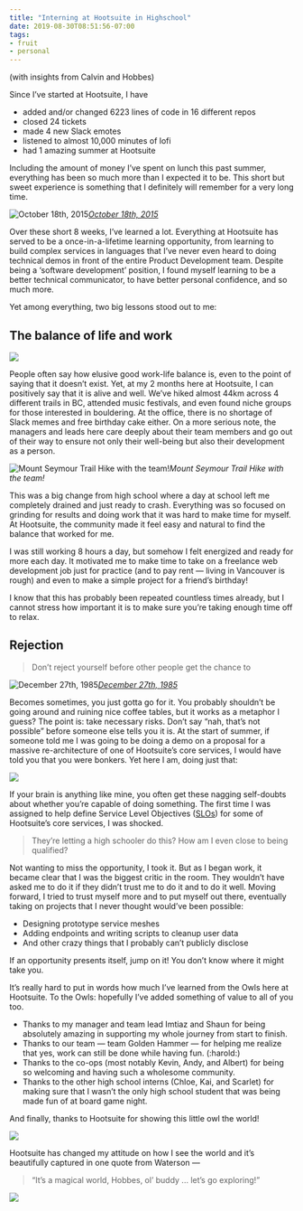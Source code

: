 ```yaml
---
title: "Interning at Hootsuite in Highschool"
date: 2019-08-30T08:51:56-07:00
tags:
- fruit
- personal
---
```


(with insights from Calvin and Hobbes)

Since I’ve started at Hootsuite, I have

* added and/or changed 6223 lines of code in 16 different repos
* closed 24 tickets
* made 4 new Slack emotes
* listened to almost 10,000 minutes of lofi
* had 1 amazing summer at Hootsuite

Including the amount of money I’ve spent on lunch this past summer, everything has been so much more than I expected it to be. This short but sweet experience is something that I definitely will remember for a very long time.

![[October 18th, 2015](https://www.gocomics.com/calvinandhobbes/2015/10/18)](https://cdn-images-1.medium.com/max/2000/0*uK2cNprrvSGsaECM.jpg)*[October 18th, 2015](https://www.gocomics.com/calvinandhobbes/2015/10/18)*

Over these short 8 weeks, I’ve learned a lot. Everything at Hootsuite has served to be a once-in-a-lifetime learning opportunity, from learning to build complex services in languages that I’ve never even heard to doing technical demos in front of the entire Product Development team. Despite being a ‘software development’ position, I found myself learning to be a better technical communicator, to have better personal confidence, and so much more.

Yet among everything, two big lessons stood out to me:

## The balance of life and work

![](https://cdn-images-1.medium.com/max/2000/0*Mj-EMJtcvI4hM_jC.jpg)

People often say how elusive good work-life balance is, even to the point of saying that it doesn’t exist. Yet, at my 2 months here at Hootsuite, I can positively say that it is alive and well. We’ve hiked almost 44km across 4 different trails in BC, attended music festivals, and even found niche groups for those interested in bouldering. At the office, there is no shortage of Slack memes and free birthday cake either. On a more serious note, the managers and leads here care deeply about their team members and go out of their way to ensure not only their well-being but also their development as a person.

![Mount Seymour Trail Hike with the team!](https://cdn-images-1.medium.com/max/7936/1*eM_TIZGbBJIz485ssMqKTQ.jpeg)*Mount Seymour Trail Hike with the team!*

This was a big change from high school where a day at school left me completely drained and just ready to crash. Everything was so focused on grinding for results and doing work that it was hard to make time for myself. At Hootsuite, the community made it feel easy and natural to find the balance that worked for me.

I was still working 8 hours a day, but somehow I felt energized and ready for more each day. It motivated me to make time to take on a freelance web development job just for practice (and to pay rent — living in Vancouver is rough) and even to make a simple project for a friend’s birthday!

I know that this has probably been repeated countless times already, but I cannot stress how important it is to make sure you’re taking enough time off to relax.

## Rejection

> Don’t reject yourself before other people get the chance to

![[December 27th, 1985](https://www.gocomics.com/calvinandhobbes/1985/12/27)](https://cdn-images-1.medium.com/max/2000/0*Psh-fqFgVeQegGay.jpg)*[December 27th, 1985](https://www.gocomics.com/calvinandhobbes/1985/12/27)*

Becomes sometimes, you just gotta go for it. You probably shouldn’t be going around and ruining nice coffee tables, but it works as a metaphor I guess? The point is: take necessary risks. Don’t say “nah, that’s not possible” before someone else tells you it is. At the start of summer, if someone told me I was going to be doing a demo on a proposal for a massive re-architecture of one of Hootsuite’s core services, I would have told you that you were bonkers. Yet here I am, doing just that:

![](https://cdn-images-1.medium.com/max/3488/1*P8WSSl993SYILSfw9EfCwg.png)

If your brain is anything like mine, you often get these nagging self-doubts about whether you’re capable of doing something. The first time I was assigned to help define Service Level Objectives ([SLOs](https://landing.google.com/sre/sre-book/chapters/service-level-objectives/)) for some of Hootsuite’s core services, I was shocked.

> They’re letting a high schooler do this? How am I even close to being qualified?

Not wanting to miss the opportunity, I took it. But as I began work, it became clear that I was the biggest critic in the room. They wouldn’t have asked me to do it if they didn’t trust me to do it and to do it well. Moving forward, I tried to trust myself more and to put myself out there, eventually taking on projects that I never thought would’ve been possible:

* Designing prototype service meshes
* Adding endpoints and writing scripts to cleanup user data
* And other crazy things that I probably can’t publicly disclose

If an opportunity presents itself, jump on it! You don’t know where it might take you.

It’s really hard to put in words how much I’ve learned from the Owls here at Hootsuite. To the Owls: hopefully I’ve added something of value to all of you too.

* Thanks to my manager and team lead Imtiaz and Shaun for being absolutely amazing in supporting my whole journey from start to finish.
* Thanks to our team — team Golden Hammer — for helping me realize that yes, work can still be done while having fun. (:harold:)
* Thanks to the co-ops (most notably Kevin, Andy, and Albert) for being so welcoming and having such a wholesome community.
* Thanks to the other high school interns (Chloe, Kai, and Scarlet) for making sure that I wasn’t the only high school student that was being made fun of at board game night.

And finally, thanks to Hootsuite for showing this little owl the world!

![](https://cdn-images-1.medium.com/max/9312/1*RwlvNswSg95J253WHq2zbQ.jpeg)

Hootsuite has changed my attitude on how I see the world and it’s beautifully captured in one quote from Waterson —

> “It’s a magical world, Hobbes, ol’ buddy ... let’s go exploring!”

![](https://cdn-images-1.medium.com/max/2000/0*aq1RW9_3MViZBV0b.png)
